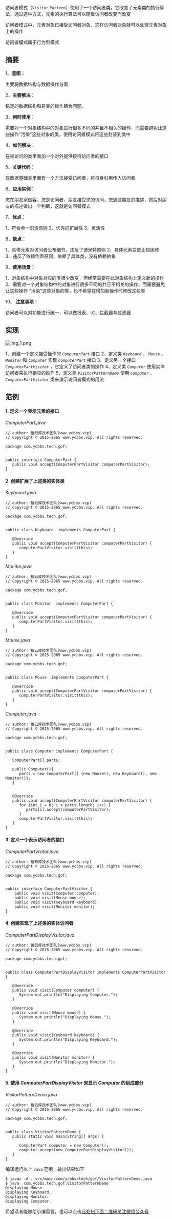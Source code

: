 访问者模式（`Visitor` `Pattern`）使用了一个访问者类，它改变了元素类的执行算法，通过这种方式，元素的执行算法可以随着访问者改变而改变

访问者模式中，元素对象已接受访问者对象，这样访问者对象就可以处理元素对象上的操作

访问者模式属于行为型模式

## 摘要 ##

1、**意图：**

主要将数据结构与数据操作分离

2、**主要解决：**

稳定的数据结构和易变的操作耦合问题。

3、**何时使用：**

需要对一个对象结构中的对象进行很多不同的并且不相关的操作，而需要避免让这些操作"污染"这些对象的类，使用访问者模式将这些封装到类中

4、**如何解决：**

在被访问的类里面加一个对外提供接待访问者的接口

5、**关键代码：**

在数据基础类里面有一个方法接受访问者，将自身引用传入访问者

6、**应用实例：**

您在朋友家做客，您是访问者，朋友接受您的访问，您通过朋友的描述，然后对朋友的描述做出一个判断，这就是访问者模式

7、**优点：**

1、符合单一职责原则
2、优秀的扩展性
3、灵活性

8、**缺点：**

1、具体元素对访问者公布细节，违反了迪米特原则
2、具体元素变更比较困难
3、违反了依赖倒置原则，依赖了具体类，没有依赖抽象

9、**使用场景：**

1、对象结构中对象对应的类很少改变，但经常需要在此对象结构上定义新的操作
2、需要对一个对象结构中的对象进行很多不同的并且不相关的操作，而需要避免让这些操作 "污染"这些对象的类，也不希望在增加新操作时修改这些类

10、 **注意事项：**

访问者可以对功能进行统一，可以做报表、`UI`、拦截器与过滤器

## 实现 ##

![img\_1.png][img_1.png]

1、创建一个定义接受操作的 *`ComputerPart`* 接口
2、定义类 *`Keyboard`* 、 *`Mouse`* 、 *`Monitor`* 和 *`Computer`* 实现 *`ComputerPart`* 接口
3、定义另一个接口 *`ComputerPartVisitor`* ，它定义了访问者类的操作
4、定义类 *`Computer`* 使用实体访问者来执行相应的动作
5、定义类 *`VisitorPatternDemo`* 使用 *`Computer`* 、 *`ComputerPartVisitor`* 类来演示访问者模式的用法

## 范例 ##

#### 1. 定义一个表示元素的接口 ####

*ComputerPart.java*

```
// author: 搜云库技术团队(www.ycbbs.vip)
// Copyright © 2015-2065 www.ycbbs.vip. All rights reserved.

package com.ycbbs.tech.gof;


public interface ComputerPart {
   public void accept(ComputerPartVisitor computerPartVisitor);
}
```

#### 2. 创建扩展了上述类的实体类 ####

*Keyboard.java*

```
// author: 搜云库技术团队(www.ycbbs.vip)
// Copyright © 2015-2065 www.ycbbs.vip. All rights reserved.

package com.ycbbs.tech.gof;


public class Keyboard  implements ComputerPart {

   @Override
   public void accept(ComputerPartVisitor computerPartVisitor) {
      computerPartVisitor.visit(this);
   }
}
```

*Monitor.java*

```
// author: 搜云库技术团队(www.ycbbs.vip)
// Copyright © 2015-2065 www.ycbbs.vip. All rights reserved.

package com.ycbbs.tech.gof;


public class Monitor  implements ComputerPart {

   @Override
   public void accept(ComputerPartVisitor computerPartVisitor) {
      computerPartVisitor.visit(this);
   }
}
```

*Mouse.java*

```
// author: 搜云库技术团队(www.ycbbs.vip)
// Copyright © 2015-2065 www.ycbbs.vip. All rights reserved.

package com.ycbbs.tech.gof;


public class Mouse  implements ComputerPart {

   @Override
   public void accept(ComputerPartVisitor computerPartVisitor) {
      computerPartVisitor.visit(this);
   }
}
```

*Computer.java*

```
// author: 搜云库技术团队(www.ycbbs.vip)
// Copyright © 2015-2065 www.ycbbs.vip. All rights reserved.

package com.ycbbs.tech.gof;


public class Computer implements ComputerPart {

   ComputerPart[] parts;

   public Computer(){
      parts = new ComputerPart[] {new Mouse(), new Keyboard(), new Monitor()};      
   } 


   @Override
   public void accept(ComputerPartVisitor computerPartVisitor) {
      for (int i = 0; i < parts.length; i++) {
         parts[i].accept(computerPartVisitor);
      }
      computerPartVisitor.visit(this);
   }
}
```

#### 3. 定义一个表示访问者的接口 ####

*ComputerPartVisitor.java*

```
// author: 搜云库技术团队(www.ycbbs.vip)
// Copyright © 2015-2065 www.ycbbs.vip. All rights reserved.

package com.ycbbs.tech.gof;


public interface ComputerPartVisitor {
    public void visit(Computer computer);
    public void visit(Mouse mouse);
    public void visit(Keyboard keyboard);
    public void visit(Monitor monitor);
}
```

#### 4. 创建实现了上述类的实体访问者 ####

*ComputerPartDisplayVisitor.java*

```
// author: 搜云库技术团队(www.ycbbs.vip)
// Copyright © 2015-2065 www.ycbbs.vip. All rights reserved.

package com.ycbbs.tech.gof;


public class ComputerPartDisplayVisitor implements ComputerPartVisitor {

   @Override
   public void visit(Computer computer) {
      System.out.println("Displaying Computer.");
   }

   @Override
   public void visit(Mouse mouse) {
      System.out.println("Displaying Mouse.");
   }

   @Override
   public void visit(Keyboard keyboard) {
      System.out.println("Displaying Keyboard.");
   }

   @Override
   public void visit(Monitor monitor) {
      System.out.println("Displaying Monitor.");
   }
}
```

#### 5. 使用 *ComputerPartDisplayVisitor* 来显示 *Computer* 的组成部分 ####

*VisitorPatternDemo.java*

```
// author: 搜云库技术团队(www.ycbbs.vip)
// Copyright © 2015-2065 www.ycbbs.vip. All rights reserved.

package com.ycbbs.tech.gof;


public class VisitorPatternDemo {
   public static void main(String[] args) {

      ComputerPart computer = new Computer();
      computer.accept(new ComputerPartDisplayVisitor());
   }
}
```

编译运行以上 `Java` 范例，输出结果如下

```
$ javac -d . src/main/com/ycbbs/tech/gof/VisitorPatternDemo.java
$ java  com.ycbbs.tech.gof.VisitorPatternDemo
Displaying Mouse.
Displaying Keyboard.
Displaying Monitor.
Displaying Computer.
```

[img_1.png]: https://gitee.com/duchaochen/gongzhonghao/raw/master/个人博客文章/001-images/souyunku-web/2019/08/0802/03/29/img_1.png

希望读者能够给小编留言，也可以点击[此处扫下面二维码关注微信公众号](https://www.ycbbs.vip/?p=28 "此处扫下面二维码关注微信公众号")